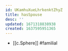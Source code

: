 ```yaml
---
id: UKamhuXueLhrkenktZhyZ
title: hasSpouse
desc: ''
updated: 1671318838938
created: 1637595951365
---
```




- [[c.Sphere]] #familial
